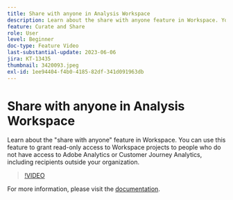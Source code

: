 ```yaml
---
title: Share with anyone in Analysis Workspace
description: Learn about the share with anyone feature in Workspace. You can use this feature to grant read-only access to Workspace projects to people who do not have access to Adobe Analytics or CJA, including recipients outside your organization.
feature: Curate and Share
role: User
level: Beginner
doc-type: Feature Video
last-substantial-update: 2023-06-06
jira: KT-13435
thumbnail: 3420093.jpeg
exl-id: 1ee94404-f4b0-4185-82df-341d091963db
---
```

# Share with anyone in Analysis Workspace

Learn about the "share with anyone" feature in Workspace. You can use this feature to grant read-only access to Workspace projects to people who do not have access to Adobe Analytics or Customer Journey Analytics, including recipients outside your organization.

>[!VIDEO](https://video.tv.adobe.com/v/3420093/?learn=on)

For more information, please visit the [documentation](https://experienceleague.adobe.com/docs/analytics/analyze/analysis-workspace/curate-share/share-projects.html?lang=en#share-public-link).
